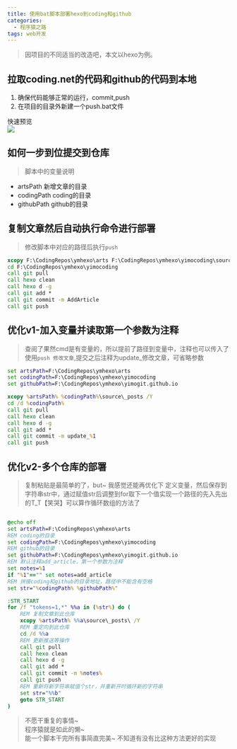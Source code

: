```yaml
---
title: 使用bat脚本部署hexo到coding和github
categories:
  - 程序猿之路
tags: web开发
---
```


> 因项目的不同适当的改造吧，本文以hexo为例。

## 拉取coding.net的代码和github的代码到本地

1. 确保代码能够正常的运行，commit,push
2. 在项目的目录外新建一个push.bat文件 

快速预览      
![](http://images2015.cnblogs.com/blog/662652/201705/662652-20170521012938088-2141091264.png)


## 如何一步到位提交到仓库

> 脚本中的变量说明
* artsPath 新增文章的目录  
* codingPath coding的目录    
* githubPath github的目录    

## 复制文章然后自动执行命令进行部署

> 修改脚本中对应的路径后执行`push`

``` bat
xcopy F:\CodingRepos\ymhexo\arts F:\CodingRepos\ymhexo\yimocoding\source\_posts /Y
cd F:\CodingRepos\ymhexo\yimocoding
call git pull
call hexo clean
call hexo d -g
call git add *
call git commit -m AddArticle
call git push
```
<!--more-->
## 优化v1-加入变量并读取第一个参数为注释

> 查阅了果然cmd是有变量的，所以提前了路径到变量中，注释也可以传入了
> 使用`push 修改文章`,提交之后注释为update_修改文章，可省略参数

``` bat
set artsPath=F:\CodingRepos\ymhexo\arts
set codingPath=F:\CodingRepos\ymhexo\yimocoding
set githubPath=F:\CodingRepos\ymhexo\yimogit.github.io

xcopy %artsPath% %codingPath%\source\_posts /Y
cd /d %codingPath%
call git pull
call hexo clean
call hexo d -g
call git add *
call git commit -m update_%1
call git push
```
## 优化v2-多个仓库的部署

> 复制粘贴是最简单的了，but~ 我感觉还能再优化下
> 定义变量，然后保存到字符串str中，通过赋值str后调整到for取下一个值实现一个路径的先入先出的T_T【笑哭】可以算作循环数组的方法了

``` bat

@echo off
set artsPath=F:\CodingRepos\ymhexo\arts
REM coding的目录
set codingPath=F:\CodingRepos\ymhexo\yimocoding
REM github的目录
set githubPath=F:\CodingRepos\ymhexo\yimogit.github.io
REM 默认注释add_article，第一个参数为注释
set notes=%1 
if "%1"=="" set notes=add_article
REM 拼接coding和github的目录地址，路径中不能含有空格
set str="%codingPath% %githubPath%"

:STR_START
for /f "tokens=1,*" %%a in (%str%) do (
    REM 复制文章到此仓库
    xcopy %artsPath% %%a\source\_posts\ /Y
    REM 重定向到此仓库
    cd /d %%a
    REM 更新推送等操作
    call git pull
    call hexo clean
    call hexo d -g
    call git add *
    call git commit -m %notes%
    call git push
    REM 重新将新字符串赋值个str，并重新开时循环新的字符串
    set str="%%b"
    goto STR_START
)

```

> 不愿干重复的事情~    
> 程序猿就是如此的懒~      
> 能一个脚本干完所有事简直完美~
> 不知道有没有比这种方法更好的实现